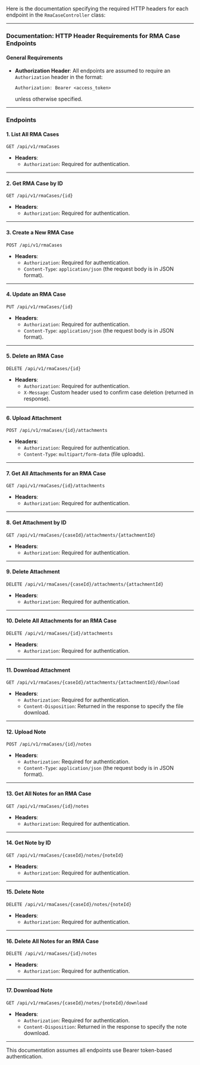 Here is the documentation specifying the required HTTP headers for each endpoint in the `RmaCaseController` class:

---

### Documentation: HTTP Header Requirements for RMA Case Endpoints

#### General Requirements
- **Authorization Header**: All endpoints are assumed to require an `Authorization` header in the format:
  ```
  Authorization: Bearer <access_token>
  ```
  unless otherwise specified.

---

### Endpoints

#### 1. **List All RMA Cases**
   ```
   GET /api/v1/rmaCases
   ```
- **Headers**:
    - `Authorization`: Required for authentication.

---

#### 2. **Get RMA Case by ID**
   ```
   GET /api/v1/rmaCases/{id}
   ```
- **Headers**:
    - `Authorization`: Required for authentication.

---

#### 3. **Create a New RMA Case**
   ```
   POST /api/v1/rmaCases
   ```
- **Headers**:
    - `Authorization`: Required for authentication.
    - `Content-Type`: `application/json` (the request body is in JSON format).

---

#### 4. **Update an RMA Case**
   ```
   PUT /api/v1/rmaCases/{id}
   ```
- **Headers**:
    - `Authorization`: Required for authentication.
    - `Content-Type`: `application/json` (the request body is in JSON format).

---

#### 5. **Delete an RMA Case**
   ```
   DELETE /api/v1/rmaCases/{id}
   ```
- **Headers**:
    - `Authorization`: Required for authentication.
    - `X-Message`: Custom header used to confirm case deletion (returned in response).

---

#### 6. **Upload Attachment**
   ```
   POST /api/v1/rmaCases/{id}/attachments
   ```
- **Headers**:
    - `Authorization`: Required for authentication.
    - `Content-Type`: `multipart/form-data` (file uploads).

---

#### 7. **Get All Attachments for an RMA Case**
   ```
   GET /api/v1/rmaCases/{id}/attachments
   ```
- **Headers**:
    - `Authorization`: Required for authentication.

---

#### 8. **Get Attachment by ID**
   ```
   GET /api/v1/rmaCases/{caseId}/attachments/{attachmentId}
   ```
- **Headers**:
    - `Authorization`: Required for authentication.

---

#### 9. **Delete Attachment**
   ```
   DELETE /api/v1/rmaCases/{caseId}/attachments/{attachmentId}
   ```
- **Headers**:
    - `Authorization`: Required for authentication.

---

#### 10. **Delete All Attachments for an RMA Case**
   ```
   DELETE /api/v1/rmaCases/{id}/attachments
   ```
- **Headers**:
    - `Authorization`: Required for authentication.

---

#### 11. **Download Attachment**
   ```
   GET /api/v1/rmaCases/{caseId}/attachments/{attachmentId}/download
   ```
- **Headers**:
    - `Authorization`: Required for authentication.
    - `Content-Disposition`: Returned in the response to specify the file download.

---

#### 12. **Upload Note**
   ```
   POST /api/v1/rmaCases/{id}/notes
   ```
- **Headers**:
    - `Authorization`: Required for authentication.
    - `Content-Type`: `application/json` (the request body is in JSON format).

---

#### 13. **Get All Notes for an RMA Case**
   ```
   GET /api/v1/rmaCases/{id}/notes
   ```
- **Headers**:
    - `Authorization`: Required for authentication.

---

#### 14. **Get Note by ID**
   ```
   GET /api/v1/rmaCases/{caseId}/notes/{noteId}
   ```
- **Headers**:
    - `Authorization`: Required for authentication.

---

#### 15. **Delete Note**
   ```
   DELETE /api/v1/rmaCases/{caseId}/notes/{noteId}
   ```
- **Headers**:
    - `Authorization`: Required for authentication.

---

#### 16. **Delete All Notes for an RMA Case**
   ```
   DELETE /api/v1/rmaCases/{id}/notes
   ```
- **Headers**:
    - `Authorization`: Required for authentication.

---

#### 17. **Download Note**
   ```
   GET /api/v1/rmaCases/{caseId}/notes/{noteId}/download
   ```
- **Headers**:
    - `Authorization`: Required for authentication.
    - `Content-Disposition`: Returned in the response to specify the note download.

---

This documentation assumes all endpoints use Bearer token-based authentication.